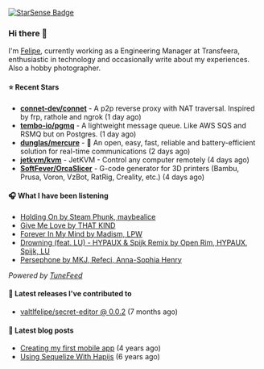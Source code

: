 <a href="https://starsense.app/developer-types" target="_blank"><img src="https://starsense.app/api/badge/?user=valtlfelipe" alt="StarSense Badge"></a>

### Hi there 👋

I'm [Felipe](https://felipevm.com), currently working as a Engineering Manager at Transfeera, enthusiastic in technology and occasionally write about my experiences. Also a hobby photographer.

#### ⭐ Recent Stars
- **[connet-dev/connet](https://github.com/connet-dev/connet)** - A p2p reverse proxy with NAT traversal. Inspired by frp, rathole and ngrok (1 day ago)
- **[tembo-io/pgmq](https://github.com/tembo-io/pgmq)** - A lightweight message queue. Like AWS SQS and RSMQ but on Postgres. (1 day ago)
- **[dunglas/mercure](https://github.com/dunglas/mercure)** - 🪽 An open, easy, fast, reliable and battery-efficient solution for real-time communications (2 days ago)
- **[jetkvm/kvm](https://github.com/jetkvm/kvm)** - JetKVM - Control any computer remotely (4 days ago)
- **[SoftFever/OrcaSlicer](https://github.com/SoftFever/OrcaSlicer)** - G-code generator for 3D printers (Bambu, Prusa, Voron, VzBot, RatRig, Creality, etc.) (4 days ago)

#### 🎧 What I have been listening
- [Holding On by Steam Phunk, maybealice](https://open.spotify.com/track/5sWEv6IqfiieSumtT3x9sa)
- [Give Me Love by THAT KIND](https://open.spotify.com/track/5wx8ilXSkwZ3b9btWZ4e1U)
- [Forever In My Mind by Madism, LPW](https://open.spotify.com/track/6R0nFHrfq2iCJ1yeWn5IGB)
- [Drowning (feat. LU) - HYPAUX &amp; Spijk Remix by Open Rim, HYPAUX, Spijk, LU](https://open.spotify.com/track/5UU9REeORMW9vKvJW2GJg4)
- [Persephone by MKJ, Refeci, Anna-Sophia Henry](https://open.spotify.com/track/5JHr64NGbfzD8pj8o5BQ2g)

_Powered by [TuneFeed](https://tunefeed.app?ref=valtlfelipe-gh-profile)_ 

#### 🚀 Latest releases I've contributed to


- [valtlfelipe/secret-editor @ 0.0.2](https://github.com/valtlfelipe/secret-editor/releases/tag/0.0.2) (7 months ago)

#### 📄 Latest blog posts
- [Creating my first mobile app](https://felipevm.com/posts/creating-my-first-mobile-app/) (4 years ago)
- [Using Sequelize With Hapijs](https://felipevm.com/posts/using-sequelize-with-hapijs/) (6 years ago)
